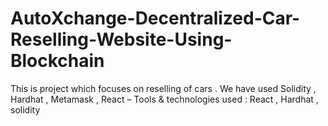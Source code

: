 # AutoXchange-Decentralized-Car-Reselling-Website-Using-Blockchain
This is project which focuses on reselling of cars . We have  used Solidity , Hardhat , Metamask , React – Tools &amp;  technologies used : React , Hardhat , solidity
